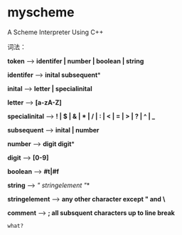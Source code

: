# myscheme
A Scheme Interpreter Using C++

词法：

**token** 			——> **identifer | number | boolean | string**

**identifer**		——> **inital subsequent***

**inital** 			——> **letter | specialinital**

**letter** 			——> **[a-zA-Z]**

**specialinital** 	——> **! | $ | & | * | / | : | < | = | > | ? | ^ | _**

**subsequent**		——> **inital | number**

**number**			——> **digit digit***

**digit** 			——> **[0-9]**

**boolean**			——> **#t|#f**

**string** 			——> **" stringelement* "**

**stringelement** 	——> **any other character except " and \\**

**comment** 		——> **; all subsquent characters up to line break**

`what?`


